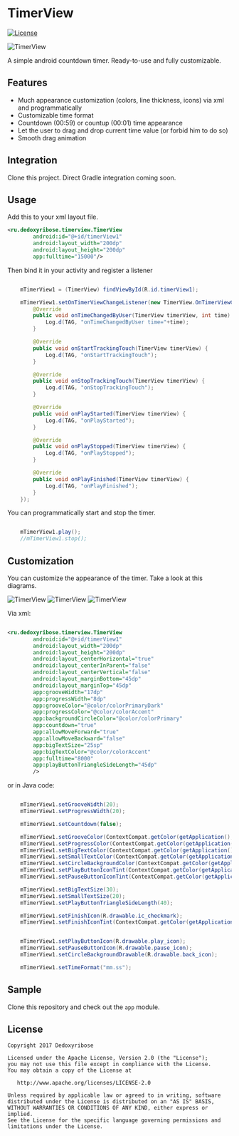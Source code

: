 # TimerView

[![License](https://img.shields.io/badge/license-Apache%202-green.svg)](https://www.apache.org/licenses/LICENSE-2.0)

![TimerView](https://cloud.githubusercontent.com/assets/4084682/25245264/48c27454-261d-11e7-9e57-c34b24be49c6.png)

A simple android countdown timer. Ready-to-use and fully customizable.

## Features

- Much appearance customization (colors, line thickness, icons) via xml and programmatically
- Customizable time format
- Countdown (00:59) or countup (00:01) time appearance
- Let the user to drag and drop current time value (or forbid him to do so)
- Smooth drag animation

## Integration

Clone this project. Direct Gradle integration coming soon.

## Usage

Add this to your xml layout file.

```xml
<ru.dedoxyribose.timerview.TimerView
        android:id="@+id/timerView1"
        android:layout_width="200dp"
        android:layout_height="200dp"
        app:fulltime="15000"/>
```

Then bind it in your activity and register a listener

```Java

    mTimerView1 = (TimerView) findViewById(R.id.timerView1);

    mTimerView1.setOnTimerViewChangeListener(new TimerView.OnTimerViewChangeListener() {
        @Override
        public void onTimeChangedByUser(TimerView timerView, int time) {
            Log.d(TAG, "onTimeChangedByUser time="+time);
        }

        @Override
        public void onStartTrackingTouch(TimerView timerView) {
            Log.d(TAG, "onStartTrackingTouch");
        }

        @Override
        public void onStopTrackingTouch(TimerView timerView) {
            Log.d(TAG, "onStopTrackingTouch");
        }

        @Override
        public void onPlayStarted(TimerView timerView) {
            Log.d(TAG, "onPlayStarted");
        }

        @Override
        public void onPlayStopped(TimerView timerView) {
            Log.d(TAG, "onPlayStopped");
        }

        @Override
        public void onPlayFinished(TimerView timerView) {
            Log.d(TAG, "onPlayFinished");
        }
    });
```

You can programmatically start and stop the timer.

```Java

    mTimerView1.play();
    //mTimerView1.stop();
```
## Customization

You can customize the appearance of the timer. Take a look at this diagrams.

![TimerView](https://cloud.githubusercontent.com/assets/4084682/25245267/48ce5b5c-261d-11e7-8ec3-97195aa9ab12.png)
![TimerView](https://cloud.githubusercontent.com/assets/4084682/25245265/48c359aa-261d-11e7-8cfa-c3c7b991d903.png)
![TimerView](https://cloud.githubusercontent.com/assets/4084682/25245266/48c508c2-261d-11e7-91d4-60b167ed3222.png)

Via xml:

```xml

<ru.dedoxyribose.timerview.TimerView
        android:id="@+id/timerView1"
        android:layout_width="200dp"
        android:layout_height="200dp"
        android:layout_centerHorizontal="true"
        android:layout_centerInParent="false"
        android:layout_centerVertical="false"
        android:layout_marginBottom="45dp"
        android:layout_marginTop="45dp"
        app:grooveWidth="17dp"
        app:progressWidth="8dp"
        app:grooveColor="@color/colorPrimaryDark"
        app:progressColor="@color/colorAccent"
        app:backgroundCircleColor="@color/colorPrimary"
        app:countdown="true"
        app:allowMoveForward="true"
        app:allowMoveBackward="false"
        app:bigTextSize="25sp"
        app:bigTextColor="@color/colorAccent"
        app:fulltime="8000"
        app:playButtonTriangleSideLength="45dp"
        />

```

or in Java code:

```Java

    mTimerView1.setGrooveWidth(20);
    mTimerView1.setProgressWidth(20);

    mTimerView1.setCountdown(false);

    mTimerView1.setGrooveColor(ContextCompat.getColor(getApplication(), R.color.colorArc));
    mTimerView1.setProgressColor(ContextCompat.getColor(getApplication(), R.color.colorProgress));
    mTimerView1.setBigTextColor(ContextCompat.getColor(getApplication(), R.color.colorProgress));
    mTimerView1.setSmallTextColor(ContextCompat.getColor(getApplication(), R.color.colorProgress));
    mTimerView1.setCircleBackgroundColor(ContextCompat.getColor(getApplication(), R.color.colorBack));
    mTimerView1.setPlayButtonIconTint(ContextCompat.getColor(getApplication(), R.color.colorProgress));
    mTimerView1.setPauseButtonIconTint(ContextCompat.getColor(getApplication(), R.color.colorProgress));

    mTimerView1.setBigTextSize(30);
    mTimerView1.setSmallTextSize(20);
    mTimerView1.setPlayButtonTriangleSideLength(40);

    mTimerView1.setFinishIcon(R.drawable.ic_checkmark);
    mTimerView1.setFinishIconTint(ContextCompat.getColor(getApplication(), R.color.colorProgress));


    mTimerView1.setPlayButtonIcon(R.drawable.play_icon);
    mTimerView1.setPauseButtonIcon(R.drawable.pause_icon);
    mTimerView1.setCircleBackgroundDrawable(R.drawable.back_icon);

    mTimerView1.setTimeFormat("mm.ss");


```

## Sample

Clone this repository and check out the `app` module.

## License

    Copyright 2017 Dedoxyribose

    Licensed under the Apache License, Version 2.0 (the "License");
    you may not use this file except in compliance with the License.
    You may obtain a copy of the License at

       http://www.apache.org/licenses/LICENSE-2.0

    Unless required by applicable law or agreed to in writing, software
    distributed under the License is distributed on an "AS IS" BASIS,
    WITHOUT WARRANTIES OR CONDITIONS OF ANY KIND, either express or implied.
    See the License for the specific language governing permissions and
    limitations under the License.

